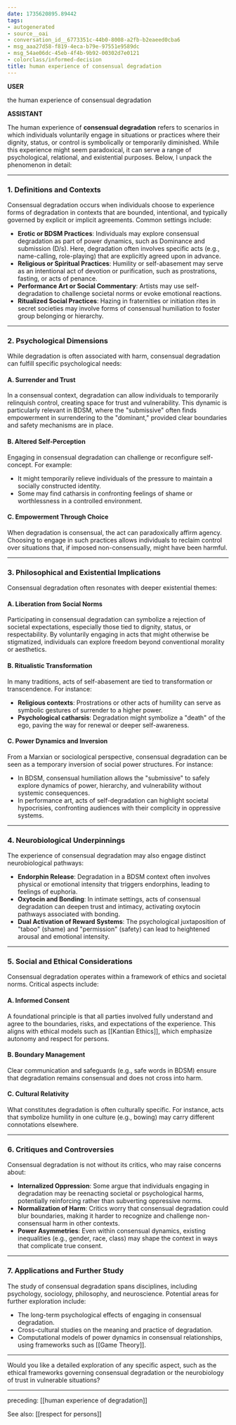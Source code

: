 ```yaml
---
date: 1735620895.89442
tags:
- autogenerated
- source__oai
- conversation_id__6773351c-44b0-8008-a2fb-b2eaeed0cba6
- msg_aaa27d58-f819-4eca-b79e-97551e9589dc
- msg_54ae06dc-45eb-4f4b-9b92-00302d7e0121
- colorclass/informed-decision
title: human experience of consensual degradation
---
```


**USER**

the human experience of consensual degradation


**ASSISTANT**

The human experience of **consensual degradation** refers to scenarios in which individuals voluntarily engage in situations or practices where their dignity, status, or control is symbolically or temporarily diminished. While this experience might seem paradoxical, it can serve a range of psychological, relational, and existential purposes. Below, I unpack the phenomenon in detail:

---

### **1. Definitions and Contexts**
Consensual degradation occurs when individuals choose to experience forms of degradation in contexts that are bounded, intentional, and typically governed by explicit or implicit agreements. Common settings include:

- **Erotic or BDSM Practices**: Individuals may explore consensual degradation as part of power dynamics, such as Dominance and submission (D/s). Here, degradation often involves specific acts (e.g., name-calling, role-playing) that are explicitly agreed upon in advance.
- **Religious or Spiritual Practices**: Humility or self-abasement may serve as an intentional act of devotion or purification, such as prostrations, fasting, or acts of penance.
- **Performance Art or Social Commentary**: Artists may use self-degradation to challenge societal norms or evoke emotional reactions.
- **Ritualized Social Practices**: Hazing in fraternities or initiation rites in secret societies may involve forms of consensual humiliation to foster group belonging or hierarchy.

---

### **2. Psychological Dimensions**
While degradation is often associated with harm, consensual degradation can fulfill specific psychological needs:

#### **A. Surrender and Trust**
In a consensual context, degradation can allow individuals to temporarily relinquish control, creating space for trust and vulnerability. This dynamic is particularly relevant in BDSM, where the "submissive" often finds empowerment in surrendering to the "dominant," provided clear boundaries and safety mechanisms are in place.

#### **B. Altered Self-Perception**
Engaging in consensual degradation can challenge or reconfigure self-concept. For example:
- It might temporarily relieve individuals of the pressure to maintain a socially constructed identity.
- Some may find catharsis in confronting feelings of shame or worthlessness in a controlled environment.

#### **C. Empowerment Through Choice**
When degradation is consensual, the act can paradoxically affirm agency. Choosing to engage in such practices allows individuals to reclaim control over situations that, if imposed non-consensually, might have been harmful.

---

### **3. Philosophical and Existential Implications**
Consensual degradation often resonates with deeper existential themes:

#### **A. Liberation from Social Norms**
Participating in consensual degradation can symbolize a rejection of societal expectations, especially those tied to dignity, status, or respectability. By voluntarily engaging in acts that might otherwise be stigmatized, individuals can explore freedom beyond conventional morality or aesthetics.

#### **B. Ritualistic Transformation**
In many traditions, acts of self-abasement are tied to transformation or transcendence. For instance:
- **Religious contexts**: Prostrations or other acts of humility can serve as symbolic gestures of surrender to a higher power.
- **Psychological catharsis**: Degradation might symbolize a "death" of the ego, paving the way for renewal or deeper self-awareness.

#### **C. Power Dynamics and Inversion**
From a Marxian or sociological perspective, consensual degradation can be seen as a temporary inversion of social power structures. For instance:
- In BDSM, consensual humiliation allows the "submissive" to safely explore dynamics of power, hierarchy, and vulnerability without systemic consequences.
- In performance art, acts of self-degradation can highlight societal hypocrisies, confronting audiences with their complicity in oppressive systems.

---

### **4. Neurobiological Underpinnings**
The experience of consensual degradation may also engage distinct neurobiological pathways:

- **Endorphin Release**: Degradation in a BDSM context often involves physical or emotional intensity that triggers endorphins, leading to feelings of euphoria.
- **Oxytocin and Bonding**: In intimate settings, acts of consensual degradation can deepen trust and intimacy, activating oxytocin pathways associated with bonding.
- **Dual Activation of Reward Systems**: The psychological juxtaposition of "taboo" (shame) and "permission" (safety) can lead to heightened arousal and emotional intensity.

---

### **5. Social and Ethical Considerations**
Consensual degradation operates within a framework of ethics and societal norms. Critical aspects include:

#### **A. Informed Consent**
A foundational principle is that all parties involved fully understand and agree to the boundaries, risks, and expectations of the experience. This aligns with ethical models such as [[Kantian Ethics]], which emphasize autonomy and respect for persons.

#### **B. Boundary Management**
Clear communication and safeguards (e.g., safe words in BDSM) ensure that degradation remains consensual and does not cross into harm.

#### **C. Cultural Relativity**
What constitutes degradation is often culturally specific. For instance, acts that symbolize humility in one culture (e.g., bowing) may carry different connotations elsewhere.

---

### **6. Critiques and Controversies**
Consensual degradation is not without its critics, who may raise concerns about:

- **Internalized Oppression**: Some argue that individuals engaging in degradation may be reenacting societal or psychological harms, potentially reinforcing rather than subverting oppressive norms.
- **Normalization of Harm**: Critics worry that consensual degradation could blur boundaries, making it harder to recognize and challenge non-consensual harm in other contexts.
- **Power Asymmetries**: Even within consensual dynamics, existing inequalities (e.g., gender, race, class) may shape the context in ways that complicate true consent.

---

### **7. Applications and Further Study**
The study of consensual degradation spans disciplines, including psychology, sociology, philosophy, and neuroscience. Potential areas for further exploration include:

- The long-term psychological effects of engaging in consensual degradation.
- Cross-cultural studies on the meaning and practice of degradation.
- Computational models of power dynamics in consensual relationships, using frameworks such as [[Game Theory]].

---

Would you like a detailed exploration of any specific aspect, such as the ethical frameworks governing consensual degradation or the neurobiology of trust in vulnerable situations?


---

preceding: [[human experience of degradation]]

See also: [[respect for persons]]